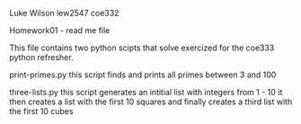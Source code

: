 Luke Wilson
lew2547
coe332

Homework01 - read me file

This file contains two python scipts that solve exercized for the coe333 python refresher.

print-primes.py
	this script finds and prints all primes between 3 and 100

three-lists.py
	this script generates an intitial list with integers from 1 - 10
	it then creates a list with the first 10 squares
	and finally creates a third list with the first 10 cubes






